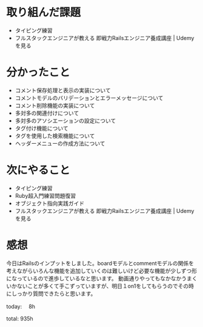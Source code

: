#  取り組んだ課題
- タイピング練習
- フルスタックエンジニアが教える 即戦力Railsエンジニア養成講座 | Udemyを見る


# 分かったこと
- コメント保存処理と表示の実装について
- コメントモデルのバリデーションとエラーメッセージについて
- コメント削除機能の実装について
- 多対多の関連付けについて
- 多対多のアソシエーションの設定について
- タグ付け機能について
- タグを使用した検索機能について
- ヘッダーメニューの作成方法について
  
# 次にやること
- タイピング練習
- Ruby超入門練習問題復習
- オブジェクト指向実践ガイド
- フルスタックエンジニアが教える 即戦力Railsエンジニア養成講座 | Udemyを見る



# 感想
今日はRailsのインプットをしました。boardモデルとcommentモデルの関係を考えながらいろんな機能を追加していくのは難しいけど必要な機能が少しずつ形になっているので進歩しているなと思います。
動画通りやってもなかなかうまくいかないことが多くて手こずっていますが、明日１on1をしてもらうのでその時にしっかり質問できたらと思います。

today: 　8h

total: 935h
